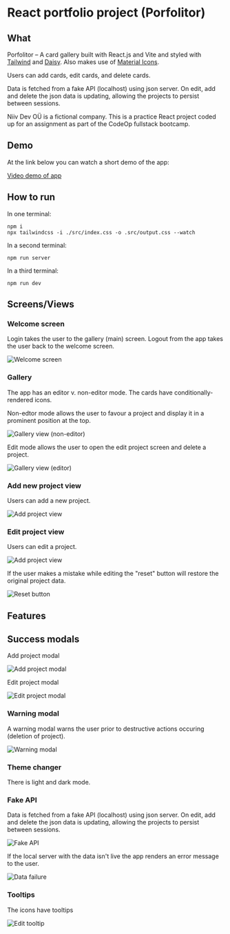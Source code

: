 # React portfolio project (Porfolitor)

## What

Porfolitor – A card gallery built with React.js and Vite and styled with [Tailwind](https://tailwindcss.com/) and [Daisy](https://daisyui.com/). Also makes use of [Material Icons](https://mui.com/material-ui/material-icons/).

Users can add cards, edit cards, and delete cards.

Data is fetched from a fake API (localhost) using json server. On edit, add and delete the json data is updating, allowing the projects to persist between sessions.

Niiv Dev OÜ is a fictional company. This is a practice React project coded up for an assignment as part of the CodeOp fullstack bootcamp.

## Demo

At the link below you can watch a short demo of the app:

[Video demo of app](https://x.com/niamh_codes/status/1750861943877824533?s=20)

## How to run

In one terminal:

```
npm i
npx tailwindcss -i ./src/index.css -o .src/output.css --watch
```

In a second terminal:

```
npm run server
```

In a third terminal:

```
npm run dev
```

## Screens/Views

### Welcome screen

Login takes the user to the gallery (main) screen. Logout from the app takes the user back to the welcome screen.

![Welcome screen](imgs/welcome-screen.png)

### Gallery

The app has an editor v. non-editor mode. The cards have conditionally-rendered icons.

Non-edtor mode allows the user to favour a project and display it in a prominent position at the top.

![Gallery view (non-editor)](imgs/gallery-noeditor.png)

Edit mode allows the user to open the edit project screen and delete a project.

![Gallery view (editor)](imgs/gallery-editor.png)

### Add new project view

Users can add a new project.

![Add project view](imgs/add-new-project.png)

### Edit project view

Users can edit a project.

![Add project view](imgs/edit-project.png)

If the user makes a mistake while editing the "reset" button will restore the original project data.

![Reset button](imgs/reset-button.png)

## Features

## Success modals

Add project modal

![Add project modal](imgs/add-modal.png)

Edit project modal

![Edit project modal](imgs/edit-modal.png)

### Warning modal

A warning modal warns the user prior to destructive actions occuring (deletion of project).

![Warning modal](imgs/delete-modal.png)

### Theme changer

There is light and dark mode.

### Fake API

Data is fetched from a fake API (localhost) using json server. On edit, add and delete the json data is updating, allowing the projects to persist between sessions.

![Fake API](imgs/json-data.png)

If the local server with the data isn't live the app renders an error message to the user.

![Data failure](imgs/data-error-message.png)

### Tooltips

The icons have tooltips

![Edit tooltip](imgs/edit-tooltip.png)
